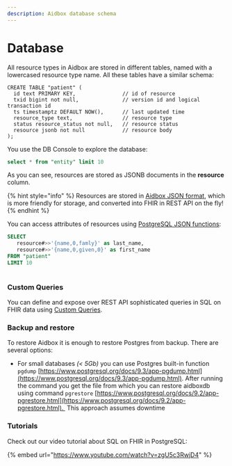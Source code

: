 ```yaml
---
description: Aidbox database schema
---
```


# Database

All resource types in Aidbox are stored in different tables, named with a lowercased resource type name. All these tables have a similar schema:

```text
CREATE TABLE "patient" (
  id text PRIMARY KEY,               // id of resource
  txid bigint not null,              // version id and logical transaction id
  ts timestamptz DEFAULT NOW(),      // last updated time
  resource_type text,                // resource type
  status resource_status not null,   // resource status
  resource jsonb not null            // resource body
);
```

You use the DB Console to explore the database:

```sql
select * from "entity" limit 10
```

As you can see, resources are stored as JSONB documents in the **resource** column.

{% hint style="info" %}
Resources are stored in [Aidbox JSON format](../modules-1/fhir-resources/aidbox-and-fhir-formats.md), which is more friendly for storage, and converted into FHIR in REST API on the fly!
{% endhint %}

 You can access attributes of resources using [PostgreSQL JSON functions](https://www.postgresql.org/docs/11/functions-json.html):

```sql
SELECT
   resource#>>'{name,0,famly}' as last_name,
   resource#>>'{name,0,given,0}' as first_name
FROM "patient"
LIMIT 10
   
```

### Custom Queries

You can define and expose over REST API sophisticated queries in SQL on FHIR data using [Custom Queries](../api-1/fhir-api/search-1/custom-search.md). 

### Backup and restore

To restore Aidbox it is enough to restore Postgres from backup. There are several options:

* For small databases _\(&lt; 5Gb\)_ you can use Postgres built-in function `pgdump` [https://www.postgresql.org/docs/9.3/app-pgdump.html](https://www.postgresql.org/docs/9.3/app-pgdump.html). After running the command you get the file from which you can restore aidboxdb using command `pgrestore` [https://www.postgresql.org/docs/9.2/app-pgrestore.html](https://www.postgresql.org/docs/9.2/app-pgrestore.html).    This approach assumes downtime

### Tutorials

Check out our video tutorial about SQL on FHIR in PostgreSQL:

{% embed url="https://www.youtube.com/watch?v=zgU5c3RwjD4" %}



